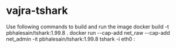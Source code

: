 # vajra-tshark

Use following commands to build and run the image
docker build -t pbhalesain/tshark:1.99.8 .
docker run --cap-add net_raw --cap-add net_admin -it pbhalesain/tshark:1.99.8 tshark -i eth0
:
